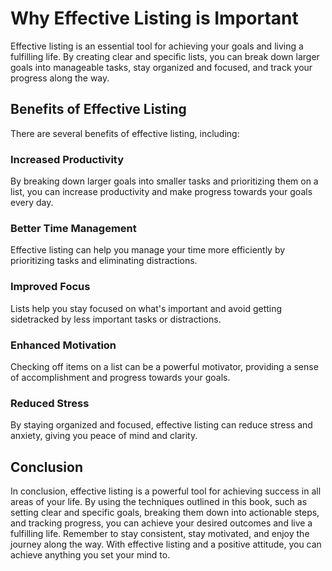 Why Effective Listing is Important
================================================

Effective listing is an essential tool for achieving your goals and living a fulfilling life. By creating clear and specific lists, you can break down larger goals into manageable tasks, stay organized and focused, and track your progress along the way.

Benefits of Effective Listing
-----------------------------

There are several benefits of effective listing, including:

### Increased Productivity

By breaking down larger goals into smaller tasks and prioritizing them on a list, you can increase productivity and make progress towards your goals every day.

### Better Time Management

Effective listing can help you manage your time more efficiently by prioritizing tasks and eliminating distractions.

### Improved Focus

Lists help you stay focused on what's important and avoid getting sidetracked by less important tasks or distractions.

### Enhanced Motivation

Checking off items on a list can be a powerful motivator, providing a sense of accomplishment and progress towards your goals.

### Reduced Stress

By staying organized and focused, effective listing can reduce stress and anxiety, giving you peace of mind and clarity.

Conclusion
----------

In conclusion, effective listing is a powerful tool for achieving success in all areas of your life. By using the techniques outlined in this book, such as setting clear and specific goals, breaking them down into actionable steps, and tracking progress, you can achieve your desired outcomes and live a fulfilling life. Remember to stay consistent, stay motivated, and enjoy the journey along the way. With effective listing and a positive attitude, you can achieve anything you set your mind to.
